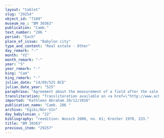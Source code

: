 ```yaml
---
layout: "tablet"
slug: "29254"
object_id: "7189"
museum_no_: "BM 30363"
publication: "Camb."
text_number: "286 "
period: "Each"
place_of_issue: "Babylon city"
type_and_content: "Real estate - Other"
day_remark: "-"
month: "VI"
month_remark: "-"
year: "5"
year_remark: "-"
king: "Cam"
king_remark: "-"
julian_date: "14/09/525 BCE"
julian_date_year: "525"
paraphrase: "Agreement about the measurement of a field after the sale and after the seller&rsquo;s death.<br /> <strong>A</strong> purchased 1 kor (13500 m<sup>2</sup>) of arable land (<em>zēru</em>) from <strong>B</strong> (<em>ana kaspi mahāru</em>) in &Scaron;abāṭ of Cambyses 2<sup>nd</sup> year. Part of the land is already cultivated (<em>mēre&scaron;u</em>), while the other part is newly prepared for cultivation (<em>tapt&ucirc;</em>) and it includes scattered date palms. On the day of the purchase, they put the agreement down in writing in a sealed document; the buyer took a written and sealed copy of the agreement (<em>kanāku </em>- <em>leq&ucirc;</em>), which also specifically clarifies (<em>&scaron;ūd&ucirc;</em> [<em>ed&ucirc;</em>]) that they will check the measurements of that field. Should it be found larger or smaller (<em>atru u maṭ&ucirc;</em>) than what was originally calculated, they will compensate each other (<em>ahāme&scaron; apālu </em>). However, the seller died before the land could be measured. After a gap in the tablet, the text resumes and mentions the name of <strong>C</strong>, possibly a neighbour whose plot of land extended up to the dam of the <em>han&scaron;&ucirc;</em> (<em>makall&ucirc; &scaron;a han&scaron;ānē</em>). The passage is too broken to determine the exact context. At the end of the document, <strong>A</strong> agrees with <strong>D</strong> (no doubt the seller&rsquo;s legal successor) that they will not make claims against each other about the measurement of the field. To seal the deal, they both pronounce an oath. Names of 6 witnesses and the scribe.<br /> &nbsp;<br /> <strong>A</strong> = Itti-Marduk-balāṭu/Nab&ucirc;-ahhē-iddin//Egibi; <strong>B</strong> = Bazūzu/Etellu//I&scaron;paru; <strong>C</strong> = Marduk-rēmanni/N[ab&ucirc;-&hellip;]; <strong>D</strong> = Bēl-ahhē-iddin"
transliteration: "Transliteration available on <a href=\"http://www.achemenet.com/fr/item/?/sources-textuelles/textes-par-langues-et-ecritures/babylonien/archives-egibi/1328380\" target=\"_blank\">Achemenet</a>"
imported: "Kathleen Abraham 20/12/2016"
publication_name: "Camb. 286 "
archive: "Egibi/Nūr-Sîn"
day_babylonian_: "22"
bibliography: "reedition: Wunsch 2000, no. 61; Krecher 1970, 233."
title: "BM 30363"
previous_item: "29257"
---
```

